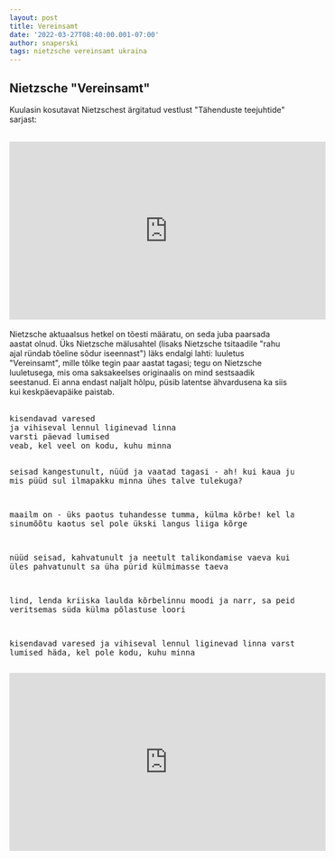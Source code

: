 ```yaml
---
layout: post
title: Vereinsamt
date: '2022-03-27T08:40:00.001-07:00'
author: snaperski
tags: nietzsche vereinsamt ukraina
---
```

## Nietzsche "Vereinsamt"

Kuulasin kosutavat Nietzschest ärgitatud vestlust "Tähenduste teejuhtide" sarjast:<br><br>
<iframe width="560" height="315" src="https://www.youtube.com/embed/iDf2kBGvCT0" title="YouTube video player" frameborder="0" allow="accelerometer; autoplay; clipboard-write; encrypted-media; gyroscope; picture-in-picture" allowfullscreen></iframe>
<br><br>
Nietzsche aktuaalsus hetkel on tõesti määratu, on seda juba paarsada aastat olnud. Üks Nietzsche mälusahtel (lisaks Nietzsche tsitaadile "rahu ajal ründab tõeline sõdur iseennast") läks endalgi lahti: luuletus "Vereinsamt", mille tõlke tegin paar aastat tagasi; tegu on Nietzsche luuletusega, mis oma saksakeelses originaalis on mind sestsaadik seestanud. Ei anna endast naljalt hõlpu, 
püsib latentse ähvardusena ka siis kui keskpäevapäike paistab.<br>
<br>
<pre>
kisendavad varesed
ja vihiseval lennul liginevad linna
varsti päevad lumised
veab, kel veel on kodu, kuhu minna

seisad kangestunult, nüüd
ja vaatad tagasi - ah! kui kaua juba!
narr, mis püüd
sul ilmapakku minna ühes talve tulekuga?

maailm on - üks paotus
tuhandesse tumma, külma kõrbe!
kel lasub sinumõõtu kaotus
sel pole ükski langus liiga kõrge

nüüd seisad, kahvatunult
ja neetult talikondamise vaeva
kui tomu, üles pahvatunult
sa üha pürid külmimasse taeva

lind, lenda
kriiska laulda kõrbelinnu moodi
ja narr, sa peida enda
veritsemas süda külma põlastuse loori    

kisendavad varesed
ja vihiseval lennul liginevad linna
varsti päevad lumised
häda, kel pole kodu, kuhu minna
</pre>

<iframe width="560" height="315" src="https://www.youtube.com/embed/MFg0nTfg4PQ" title="YouTube video player" frameborder="0" allow="accelerometer; autoplay; clipboard-write; encrypted-media; gyroscope; picture-in-picture" allowfullscreen></iframe>

